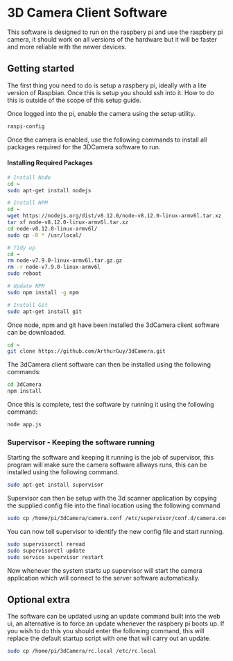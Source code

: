 # 3D Camera Client Software

This software is designed to run on the raspbery pi and use the raspbery pi camera, it should work on all versions of the hardware but it will be faster and more reliable with the newer devices.


## Getting started
The first thing you need to do is setup a raspbery pi, ideally with a lite version of Raspbian. Once this is setup you should ssh into it. How to do this is outside of the scope of this setup guide.

Once logged into the pi, enable the camera using the setup utility.
```bash
raspi-config
```

Once the camera is enabled, use the following commands to install all packages required for the 3DCamera software to run.

#### Installing Required Packages
```bash
# Install Node
cd ~
sudo apt-get install nodejs

# Install NPM
cd ~
wget https://nodejs.org/dist/v8.12.0/node-v8.12.0-linux-armv6l.tar.xz
tar xf node-v8.12.0-linux-armv6l.tar.xz
cd node-v8.12.0-linux-armv6l/
sudo cp -R * /usr/local/

# Tidy up
cd ~
rm node-v7.9.0-linux-armv6l.tar.gz.gz
rm -r node-v7.9.0-linux-armv6l
sudo reboot

# Update NPM
sudo npm install -g npm

# Install Git
sudo apt-get install git
```

Once node, npm and git have been installed the 3dCamera client software can be downloaded.

```bash
cd ~
git clone https://github.com/ArthurGuy/3dCamera.git
```

The 3dCamera client software can then be installed using the following commands:
```bash
cd 3dCamera
npm install
```

Once this is complete, test the software by running it using the following command:
```bash
node app.js
```

### Supervisor - Keeping the software running

Starting the software and keeping it running is the job of supervisor, this program will make sure the camera software allways runs, this can be installed using the following command.

```bash
sudo apt-get install supervisor
```

Supervisor can then be setup with the 3d scanner application by copying the supplied config file into the final location using the following command
```bash
sudo cp /home/pi/3dCamera/camera.conf /etc/supervisor/conf.d/camera.conf
```
You can now tell supervisor to identify the new config file and start running.

```bash
sudo supervisorctl reread
sudo supervisorctl update
sudo service supervisor restart
```
Now whenever the system starts up supervisor will start the camera application which will connect to the server software automatically.


## Optional extra

The software can be updated using an update command built into the web ui, an alternative is to force an update whenever the raspbery pi boots up. If you wish to do this you should enter the following command, this will replace the default startup script with one that will carry out an update.
```bash
sudo cp /home/pi/3dCamera/rc.local /etc/rc.local
```
